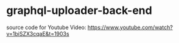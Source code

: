# graphql-uploader-back-end
source code for Youtube Video: https://www.youtube.com/watch?v=1biSZX3cqaE&t=1903s
